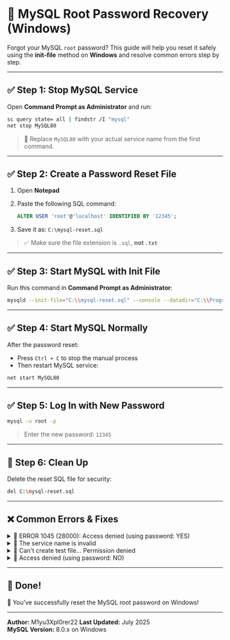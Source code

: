 # 🔐 MySQL Root Password Recovery (Windows)

Forgot your MySQL `root` password? This guide will help you reset it safely using the **init-file** method on **Windows** and resolve common errors step by step.

---

## ✅ Step 1: Stop MySQL Service

Open **Command Prompt as Administrator** and run:

```bash
sc query state= all | findstr /I "mysql"
net stop MySQL80
```

> 🔁 Replace `MySQL80` with your actual service name from the first command.

---

## ✅ Step 2: Create a Password Reset File

1. Open **Notepad**
2. Paste the following SQL command:

   ```sql
   ALTER USER 'root'@'localhost' IDENTIFIED BY '12345';
   ```
3. Save it as: `C:\mysql-reset.sql`

> ✅ Make sure the file extension is `.sql`, **not `.txt`**

---

## ✅ Step 3: Start MySQL with Init File

Run this command in **Command Prompt as Administrator**:

```bash
mysqld --init-file="C:\\mysql-reset.sql" --console --datadir="C:\\ProgramData\\MySQL\\MySQL Server 8.0\\Data"
```

---

## ✅ Step 4: Start MySQL Normally

After the password reset:

* Press `Ctrl + C` to stop the manual process
* Then restart MySQL service:

```bash
net start MySQL80
```

---

## ✅ Step 5: Log In with New Password

```bash
mysql -u root -p
```

> Enter the new password: `12345`

---

## 🧹 Step 6: Clean Up

Delete the reset SQL file for security:

```bash
del C:\mysql-reset.sql
```

---

## ❌ Common Errors & Fixes

<details>
<summary>🔸 ERROR 1045 (28000): Access denied (using password: YES)</summary>

**Cause:** Wrong password  
**Fix:** Follow this guide again to reset using the init-file method.

</details>

<details>
<summary>🔸 The service name is invalid</summary>

**Cause:** Incorrect MySQL service name  
**Fix:** Use:

```bash
sc query state= all | findstr /I "mysql"
```

to find the correct name.

</details>

<details>
<summary>🔸 Can't create test file... Permission denied</summary>

**Cause:** No admin rights or incorrect `datadir`  
**Fix:** Run CMD as Administrator and verify the data directory path.

</details>

<details>
<summary>🔸 Access denied (using password: NO)</summary>

**Cause:** You didn’t use the `-p` flag  
**Fix:**

```bash
mysql -u root -p
```

</details>

---

## 🏁 Done!

🎉 You’ve successfully reset the MySQL root password on Windows!

---

**Author:** M1yu3Xpl0rer22
**Last Updated:** July 2025  
**MySQL Version:** 8.0.x on Windows
